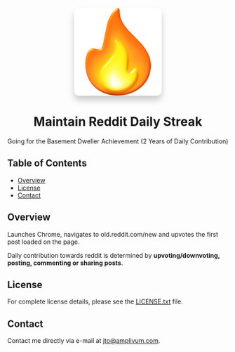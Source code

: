 <div align="center">
  <a href="">
    <img src="assets\redditstreakfire.png"
         alt="Maintain Reddit Daily Streak" 
         width="200"
         style="box-shadow: 0px 10px 15px rgba(0, 0, 0, 0.2); border-radius: 12px;">
  </a>
  <h1>Maintain Reddit Daily Streak</h1>
  <p>Going for the Basement Dweller Achievement (2 Years of Daily Contribution)</p>
</div>

## Table of Contents
- [Overview](#overview)
- [License](#license)
- [Contact](#contact)

## Overview

Launches Chrome, navigates to old.reddit.com/new and upvotes the first post loaded on the page.

Daily contribution towards reddit is determined by **upvoting/downvoting, posting, commenting or sharing posts**.

## License

For complete license details, please see the [LICENSE.txt](LICENSE.txt) file.

## Contact

Contact me directly via e-mail at [jto@amplivum.com](mailto:jto@amplivum.com?subject=Hello%20from%20GitHub).
